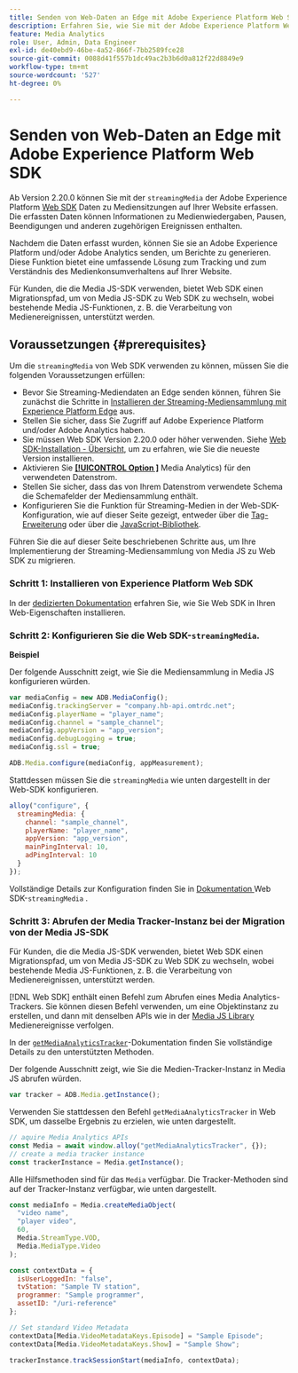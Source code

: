 ```yaml
---
title: Senden von Web-Daten an Edge mit Adobe Experience Platform Web SDK
description: Erfahren Sie, wie Sie mit der Adobe Experience Platform Web SDK Adobe-Streaming-Mediendaten an Experience Platform Edge senden.
feature: Media Analytics
role: User, Admin, Data Engineer
exl-id: de40ebd9-46be-4a52-866f-7bb2589fce28
source-git-commit: 0088d41f557b1dc49ac2b3b6d0a812f22d8849e9
workflow-type: tm+mt
source-wordcount: '527'
ht-degree: 0%

---
```


# Senden von Web-Daten an Edge mit Adobe Experience Platform Web SDK

Ab Version 2.20.0 können Sie mit der `streamingMedia` der Adobe Experience Platform [Web SDK](https://experienceleague.adobe.com/de/docs/experience-platform/web-sdk/home) Daten zu Mediensitzungen auf Ihrer Website erfassen. Die erfassten Daten können Informationen zu Medienwiedergaben, Pausen, Beendigungen und anderen zugehörigen Ereignissen enthalten.

Nachdem die Daten erfasst wurden, können Sie sie an Adobe Experience Platform und/oder Adobe Analytics senden, um Berichte zu generieren. Diese Funktion bietet eine umfassende Lösung zum Tracking und zum Verständnis des Medienkonsumverhaltens auf Ihrer Website.

Für Kunden, die die Media JS-SDK verwenden, bietet Web SDK einen Migrationspfad, um von Media JS-SDK zu Web SDK zu wechseln, wobei bestehende Media JS-Funktionen, z. B. die Verarbeitung von Medienereignissen, unterstützt werden.

## Voraussetzungen {#prerequisites}

Um die `streamingMedia` von Web SDK verwenden zu können, müssen Sie die folgenden Voraussetzungen erfüllen:

* Bevor Sie Streaming-Mediendaten an Edge senden können, führen Sie zunächst die Schritte in [Installieren der Streaming-Mediensammlung mit Experience Platform Edge](/help/implementation/edge/implementation-edge.md) aus.
* Stellen Sie sicher, dass Sie Zugriff auf Adobe Experience Platform und/oder Adobe Analytics haben.
* Sie müssen Web SDK Version 2.20.0 oder höher verwenden. Siehe [Web SDK-Installation - Übersicht](https://experienceleague.adobe.com/en/docs/experience-platform/web-sdk/install/overview), um zu erfahren, wie Sie die neueste Version installieren.
* Aktivieren Sie **[[!UICONTROL Option ]](https://experienceleague.adobe.com/de/docs/experience-platform/datastreams/configure)** Media Analytics) für den verwendeten Datenstrom.
* Stellen Sie sicher, dass das von Ihrem Datenstrom verwendete Schema die Schemafelder der Mediensammlung enthält.
* Konfigurieren Sie die Funktion für Streaming-Medien in der Web-SDK-Konfiguration, wie auf dieser Seite gezeigt, entweder über die [Tag-Erweiterung](#tag-extension) oder über die [JavaScript-Bibliothek](#library).

Führen Sie die auf dieser Seite beschriebenen Schritte aus, um Ihre Implementierung der Streaming-Mediensammlung von Media JS zu Web SDK zu migrieren.

### Schritt 1: Installieren von Experience Platform Web SDK

In der [dedizierten Dokumentation](https://experienceleague.adobe.com/en/docs/experience-platform/web-sdk/install/overview) erfahren Sie, wie Sie Web SDK in Ihren Web-Eigenschaften installieren.

### Schritt 2: Konfigurieren Sie die Web SDK-`streamingMedia`.

**Beispiel**

Der folgende Ausschnitt zeigt, wie Sie die Mediensammlung in Media JS konfigurieren würden.

```javascript
var mediaConfig = new ADB.MediaConfig();
mediaConfig.trackingServer = "company.hb-api.omtrdc.net";
mediaConfig.playerName = "player_name";
mediaConfig.channel = "sample_channel";
mediaConfig.appVersion = "app_version";
mediaConfig.debugLogging = true;
mediaConfig.ssl = true;

ADB.Media.configure(mediaConfig, appMeasurement);
```

Stattdessen müssen Sie die `streamingMedia` wie unten dargestellt in der Web-SDK konfigurieren.

```js
alloy("configure", {
  streamingMedia: {
    channel: "sample_channel",
    playerName: "player_name",
    appVersion: "app_version",
    mainPingInterval: 10,
    adPingInterval: 10
  }
});
```

Vollständige Details zur Konfiguration finden Sie in [ Dokumentation ](https://experienceleague.adobe.com/en/docs/experience-platform/web-sdk/commands/configure/streamingmedia) Web SDK-`streamingMedia` .

### Schritt 3: Abrufen der Media Tracker-Instanz bei der Migration von der Media JS-SDK

Für Kunden, die die Media JS-SDK verwenden, bietet Web SDK einen Migrationspfad, um von Media JS-SDK zu Web SDK zu wechseln, wobei bestehende Media JS-Funktionen, z. B. die Verarbeitung von Medienereignissen, unterstützt werden.

[!DNL Web SDK] enthält einen Befehl zum Abrufen eines Media Analytics-Trackers. Sie können diesen Befehl verwenden, um eine Objektinstanz zu erstellen, und dann mit denselben APIs wie in der [Media JS Library](https://adobe-marketing-cloud.github.io/media-sdks/reference/javascript_3x/APIReference.html) Medienereignisse verfolgen.

In der [`getMediaAnalyticsTracker`](https://experienceleague.adobe.com/en/docs/experience-platform/web-sdk/commands/getmediaanalyticstracker)-Dokumentation finden Sie vollständige Details zu den unterstützten Methoden.

Der folgende Ausschnitt zeigt, wie Sie die Medien-Tracker-Instanz in Media JS abrufen würden.

```javascript
var tracker = ADB.Media.getInstance();
```

Verwenden Sie stattdessen den Befehl `getMediaAnalyticsTracker` in Web SDK, um dasselbe Ergebnis zu erzielen, wie unten dargestellt.

```js
// aquire Media Analytics APIs
const Media = await window.alloy("getMediaAnalyticsTracker", {});
// create a media tracker instance
const trackerInstance = Media.getInstance();
```

Alle Hilfsmethoden sind für das `Media` verfügbar. Die Tracker-Methoden sind auf der Tracker-Instanz verfügbar, wie unten dargestellt.

```js
const mediaInfo = Media.createMediaObject(
  "video name",
  "player video",
  60,
  Media.StreamType.VOD,
  Media.MediaType.Video
);

const contextData = {
  isUserLoggedIn: "false",
  tvStation: "Sample TV station",
  programmer: "Sample programmer",
  assetID: "/uri-reference"
};

// Set standard Video Metadata
contextData[Media.VideoMetadataKeys.Episode] = "Sample Episode";
contextData[Media.VideoMetadataKeys.Show] = "Sample Show";

trackerInstance.trackSessionStart(mediaInfo, contextData);
```
